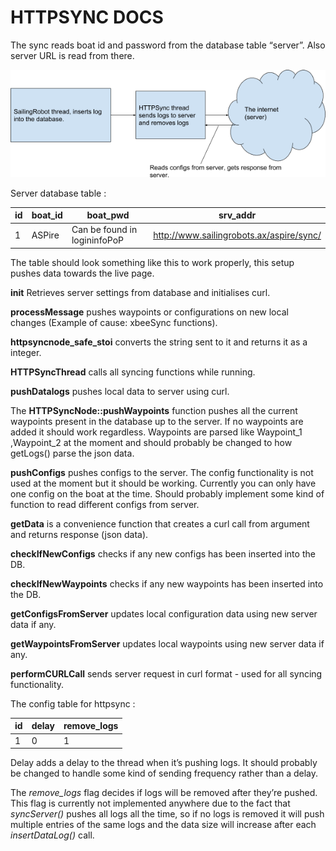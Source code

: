 HTTPSYNC DOCS 
=============

The sync reads boat id and password from the database table “server”. Also server URL is read from there. 

![HTTP Sync](Media/HTTPSYNC.png)

Server database table : 

|id   |boat_id |boat_pwd                        |srv_addr                                    |
|-----|--------|--------------------------------|--------------------------------------------|
|1    |ASPire  |Can be found in logininfoPoP    |http://www.sailingrobots.ax/aspire/sync/    |

The table should look something like this to work properly, this setup pushes data towards the live page.

**init** Retrieves server settings from database and initialises curl.

**processMessage** pushes waypoints or configurations on new local changes (Example of cause: xbeeSync functions).

**httpsyncnode_safe_stoi** converts the string sent to it and returns it as a integer.

**HTTPSyncThread** calls all syncing functions while running.

**pushDatalogs** pushes local data to server using curl.

The **HTTPSyncNode::pushWaypoints** function pushes all the current waypoints present in the database up to the server. If no waypoints are added it should work regardless. Waypoints are parsed like Waypoint_1 ,Waypoint_2 at the moment and should probably be changed to how getLogs() parse the json data.

**pushConfigs** pushes configs to the server. The config functionality is not used at the moment but it should be working.
Currently you can only have one config on the boat at the time. Should probably implement some kind of function to read different configs from server.

**getData** is a convenience function that creates a curl call from argument and returns response (json data).

**checkIfNewConfigs** checks if any new configs has been inserted into the DB.

**checkIfNewWaypoints** checks if any new waypoints has been inserted into the DB.

**getConfigsFromServer** updates local configuration data using new server data if any.

**getWaypointsFromServer** updates local waypoints using new server data if any.

**performCURLCall** sends server request in curl format - used for all syncing functionality.


The config table for httpsync : 

|id   |delay |remove_logs |
|-----|------|------------|
|1    |0     |1           |


Delay adds a delay to the thread when it’s pushing logs. It should probably be changed to handle some kind of sending frequency rather than a delay.

The _remove_logs_ flag decides if logs will be removed after they’re pushed. This flag is currently not implemented anywhere due to the fact that _syncServer()_ pushes all logs all the time, so if no logs is removed it will push multiple entries of the same logs and the data size will increase after each _insertDataLog()_ call.


